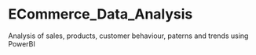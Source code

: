 # ECommerce_Data_Analysis
Analysis of sales, products, customer behaviour, paterns and trends using PowerBI
